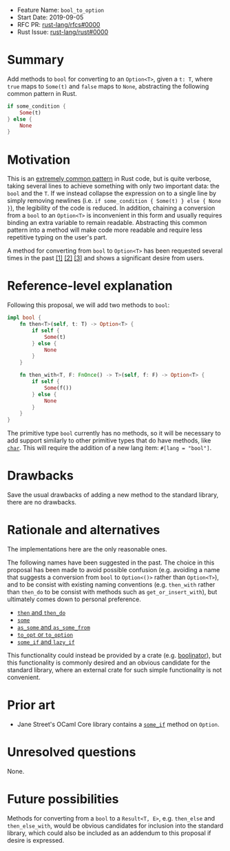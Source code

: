 - Feature Name: `bool_to_option`
- Start Date: 2019-09-05
- RFC PR: [rust-lang/rfcs#0000](https://github.com/rust-lang/rfcs/pull/0000)
- Rust Issue: [rust-lang/rust#0000](https://github.com/rust-lang/rust/issues/0000)

# Summary
[summary]: #summary

Add methods to `bool` for converting to an `Option<T>`, given a `t: T`, where `true` maps
to `Some(t)` and `false` maps to `None`, abstracting the following common pattern in Rust.

```rust
if some_condition {
    Some(t)
} else {
    None
}
```

# Motivation
[motivation]: #motivation

This is an
[extremely common pattern](https://sourcegraph.com/search?q=repogroup%3Acrates+%2Felse%5Cs*%7B%5Cs*None%5Cs*%7D%2F+count%3A1000)
in Rust code, but is quite verbose, taking several lines to achieve something with only two
important data: the `bool` and the `T`. If we instead collapse the expression on to a single line by
simply removing newlines (i.e. `if some_condition { Some(t) } else { None }`), the legibility of the
code is reduced. In addition, chaining a conversion from a `bool` to an `Option<T>` is inconvenient
in this form and usually requires binding an extra variable to remain readable. Abstracting this
common pattern into a method will make code more readable and require less repetitive typing on the
user's part.

A method for converting from `bool` to `Option<T>` has been requested several times in the past
[[1]](https://github.com/rust-lang/rfcs/pull/2180)
[[2]](https://github.com/rust-lang/rust/issues/50523)
[[3]](https://github.com/rust-lang/rfcs/issues/2606) and shows a significant desire from users.

# Reference-level explanation
[reference-level-explanation]: #reference-level-explanation

Following this proposal, we will add two methods to `bool`:

```rust
impl bool {
    fn then<T>(self, t: T) -> Option<T> {
        if self {
            Some(t)
        } else {
            None
        }
    }

    fn then_with<T, F: FnOnce() -> T>(self, f: F) -> Option<T> {
        if self {
            Some(f())
        } else {
            None
        }
    }
}
```

The primitive type `bool` currently has no methods, so it will be necessary to add support similarly
to other primitive types that do have methods, like
[`char`](https://doc.rust-lang.org/src/core/char/methods.rs.html#11-1393). This will require the
addition of a new lang item: `#[lang = "bool"]`.

# Drawbacks
[drawbacks]: #drawbacks

Save the usual drawbacks of adding a new method to the standard library, there are no
drawbacks.

# Rationale and alternatives
[rationale-and-alternatives]: #rationale-and-alternatives

The implementations here are the only reasonable ones.

The following names have been suggested in the past. The choice in this proposal has been made to
avoid possible confusion (e.g. avoiding a name that suggests a conversion from `bool` to
`Option<()>` rather than `Option<T>`), and to be consist with existing naming conventions (e.g.
`then_with` rather than `then_do` to be consist with methods such as `get_or_insert_with`),
but ultimately comes down to personal preference.

- [`then` and `then_do`](https://github.com/rust-lang/rfcs/pull/2180#issuecomment-350498489)
- [`some`](https://github.com/rust-lang/rfcs/issues/2606#issue-387773675)
- [`as_some` and `as_some_from`](https://docs.rs/boolinator/2.4.0/boolinator/trait.Boolinator.html)
- [`to_opt` or `to_option`](https://github.com/rust-lang/rfcs/issues/2606#issuecomment-476019577)
- [`some_if` and `lazy_if`](https://github.com/rust-lang/rfcs/pull/2180)

This functionality could instead be provided by a crate (e.g.
[boolinator](https://docs.rs/boolinator/2.4.0/boolinator/)), but this functionality is commonly
desired and an obvious candidate for the standard library, where an external crate for such simple
functionality is not convenient.

# Prior art
[prior-art]: #prior-art

- Jane Street's OCaml Core library contains a
[`some_if`](https://ocaml.janestreet.com/ocaml-core/109.55.00/tmp/core_kernel/Option.html#VALsome_if)
method on `Option`.

# Unresolved questions
[unresolved-questions]: #unresolved-questions

None.

# Future possibilities
[future-possibilities]: #future-possibilities

Methods for converting from a `bool` to a `Result<T, E>`, e.g. `then_else` and `then_else_with`,
would be obvious candidates for inclusion into the standard library, which could also be included
as an addendum to this proposal if desire is expressed.
